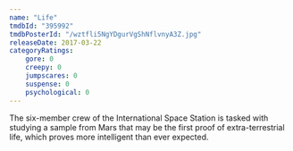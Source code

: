 ```yaml
---
name: "Life"
tmdbId: "395992"
tmdbPosterId: "/wztfli5NgYDgurVgShNflvnyA3Z.jpg"
releaseDate: 2017-03-22
categoryRatings:
    gore: 0
    creepy: 0
    jumpscares: 0
    suspense: 0
    psychological: 0
---
```

The six-member crew of the International Space Station is tasked with studying a sample from Mars that may be the first proof of extra-terrestrial life, which proves more intelligent than ever expected.
